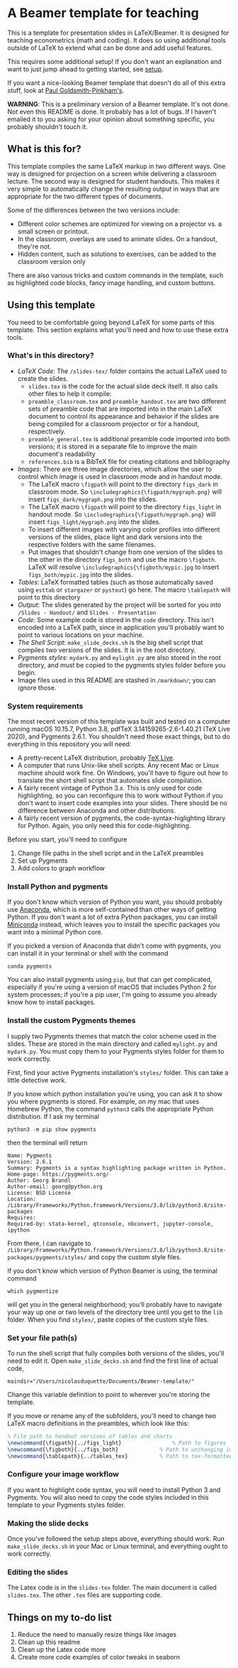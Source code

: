 # A Beamer template for teaching

This is a template for presentation slides in LaTeX/Beamer. It is designed
for teaching econometrics (math and coding). It does so using additional
tools outside of LaTeX to extend what can be done and add useful features.

This requires some additional setup! If you don't want an explanation and
want to just jump ahead to getting started, see [setup](#setup).

If you want a nice-looking Beamer template that doesn't do all of this extra
stuff, look at [Paul Goldsmith-Pinkham's](https://github.com/paulgp/beamer-tips).

**WARNING**: This is a preliminary version of a Beamer template.
It's not done. Not even this
README is done. It probably has a lot of bugs. If I haven't emailed it to you
asking for your opinion about something specific, you probably shouldn't
touch it.

## What is this for?

This template compiles the same LaTeX markup in two different ways. One way
is designed for projection on a screen while delivering a classroom lecture.
The second way is designed for student handouts. This makes it very simple
to automatically change
the resulting output in ways that are appropriate for the two different
types of documents.

Some of the differences between the two versions include:
* Different color schemes are optimized for viewing on a projector vs. a small
	screen or printout.
* In the classroom, overlays are used to animate slides. On a handout,
	they're not.
* Hidden content, such as solutions to exercises, can be added to the classroom
	version only

There are also various tricks and custom commands in the template, such as
highlighted code blocks, fancy image handling, and custom buttons.


## <a name="setup"></a>Using this template

You need to be comfortable going beyond LaTeX for some parts of this template.
This section explains what you'll need and how to use these extra tools.

### What's in this directory?
+ *LaTeX Code*: The `/slides-tex/` folder contains the actual LaTeX used to
	create the slides.
	- `slides.tex` is the code for the actual slide deck itself. It also calls
		other files to help it compile:
	- `preamble_classroom.tex` and `preamble_handout.tex` are two different
		sets of preamble code that are imported into in the main LaTeX document
		to control its appearance and behavior if the slides are being
		compiled for a classroom projector or for a handout, respectively.
	- `preamble_general.tex` is additional preamble code imported into
		both versions; it is stored in a separate file to improve the
		main document's readability
	- `references.bib` is a BibTeX file for creating citations and bibliography
+ *Images*: There are three image directories, which allow the user to control
		which image is used in classroom mode and in handout mode.
	- The LaTeX macro `\figpath` will point to the directory `figs_dark`
		in classroom mode. So `\includegraphics{\figpath/mygraph.png}`
		will insert `figs_dark/mygraph.png` into the slides.
	- The LaTeX macro `\figpath` will point to the directory `figs_light`
		in handout mode. So `\includegraphics{\figpath/mygraph.png}`
		will insert `figs_light/mygraph.png` into the slides.
	- To insert different images with varying color profiles into different
		versions of the slides, place light and dark versions into the
		respective folders with the same filenames.
	- Put images that shouldn't change from one version of the slides to
		the other in the directory `figs_both` and use the macro `\figboth`.
		LaTeX will resolve `\includegraphics{\figboth/mypic.jpg`
		to insert `figs_both/mypic.jpg` into the slides.
+ *Tables*: LaTeX formatted tables (such as those automatically saved
		using `esttab` or `stargazer` or `pystout`) go here.
		The macro `\tablepath` will point to this directory
+ *Output*: The slides generated by the project will be sorted for you
	into `/Slides - Handout/` and `Slides - Presentation`
+ *Code*: Some example code is stored in the `code` directory. This isn't
		encoded into a LaTeX path, since in application you'll probably
		want to point to various locations on your machine.
+ *The Shell Script*: `make_slide_decks.sh` is the big shell script that
		compiles two versions of the slides. It is in the root directory.
+ *Pygments styles*: `mydark.py` and `mylight.py` are also stored in
	the root directory, and must be copied to the pygments styles folder
	before you begin.
+ Image files used in this README are stashed in `/markdown/`; you can
	ignore those.

### System requirements

The most recent version of this template was built and tested on a
computer running macOS 10.15.7, Python 3.8, pdfTeX 3.14159265-2.6-1.40.21 (TeX Live 2020),
and Pygments 2.6.1. You shouldn't need those exact things, but to do
everything in this repository you will need:
- A pretty-recent LaTeX distribution, probably [TeX Live](https://tug.org/texlive/).
- A computer that runs Unix-like shell scripts. Any recent Mac or Linux
	machine should work fine. On Windows, you'll have to figure out how to
	translate the short shell script that automates slide compilation.
- A fairly recent vintage of Python 3.x. This is only used for code highlighting,
	so you can reconfigure this to work without Python if you don't want
	to insert code examples into your slides. There should be no difference
	between Anaconda and other distributions.
- A fairly recent version of pygments, the code-syntax-higlighting library for
	Python. Again, you only need this for code-highlighting.

Before you start, you'll need to configure
1. Change file paths in the shell script and in the LaTeX preambles
2. Set up Pygments
3. Add colors to graph workflow


### Install Python and pygments

If you don't know which version of Python you want, you should probably use
[Anaconda](https://www.anaconda.com/products/individual), which is more
self-contained than other ways of getting Python. If you don't want
a lot of extra Python packages, you can install
[Miniconda](https://docs.conda.io/en/latest/miniconda.html)
instead, which leaves you to install the specific packages you want into a
minimal Python core.

If you picked a version of Anaconda that didn't come with pygments, you can
install it in your terminal or shell with the command

```shell
conda pygments
```

You can also install pygments using `pip`, but that can get complicated,
especially if you're using a version of macOS that includes Python 2 for
system processes; if you're a pip user, I'm going to assume you already know
how to install packages.


### Install the custom Pygments themes

I supply two Pygments themes that match the color scheme used in the
slides. These are stored in the main directory and called `mylight.py` and
`mydark.py`. You must copy them to your Pygments styles folder for them
to work correctly.

First, find your active Pygments installation's `styles/` folder. This can take a little detective work.

If you know which python installation you're using, you can ask it to show you
where pygments is stored. For example, on my mac that uses Homebrew Python,
the command `python3` calls the appropriate Python distribution. If I
ask my terminal
```shell
python3 -m pip show pygments
```
then the terminal will return
```
Name: Pygments
Version: 2.6.1
Summary: Pygments is a syntax highlighting package written in Python.
Home-page: https://pygments.org/
Author: Georg Brandl
Author-email: georg@python.org
License: BSD License
Location: /Library/Frameworks/Python.framework/Versions/3.8/lib/python3.8/site-packages
Requires:
Required-by: stata-kernel, qtconsole, nbconvert, jupyter-console, ipython
```

From there, I can navigate to
`/Library/Frameworks/Python.framework/Versions/3.8/lib/python3.8/site-packages/pygments/styles/`
and copy the custom style files.

If you don't know which version of Python Beamer is using, the terminal command
```shell
which pygmentize
```
will get you in the general neighborhood; you'll probably have to navigate
your way up one or two levels of the directory tree until you get to the `lib`
folder. When you find `styles/`, paste copies of the custom style files.


### Set your file path(s)

To run the shell script that fully compiles both versions of the slides,
you'll need to edit it. Open `make_slide_decks.sh` and find the first line
of actual code,

```shell
maindir="/Users/nicolasduquette/Documents/Beamer-template/"
```

Change this variable definition to point to wherever you're storing the
template.

If you move or rename any of the subfolders, you'll need to change two
LaTeX macro definitions in the preambles,
which look like this:

```latex
% File path to handout versions of tables and charts
\newcommand{\figpath}{../figs_light}				% Path to figures
\newcommand{\figboth}{../figs_both}				% Path to unchanging images
\newcommand{\tablepath}{../tables_tex}			% Path to tex-formatted tables
```

### Configure your image workflow

If you want to highlight code syntax, you will need to install Python 3
and Pygments. You will also need to copy the code styles included in
this template to your Pygments styles folder.

### Making the slide decks

Once you've followed the setup steps above, everything should work. Run
`make_slide_decks.sh` in your Mac or Linux terminal, and everything ought
to work correctly.

### Editing the slides

The Latex code is in the `slides-tex` folder. The main document is called
`slides.tex`. The other `.tex` files are supporting code.

## Things on my to-do list
1. Reduce the need to manually resize things like images
2. Clean up this readme
3. Clean up the Latex code more
4. Create more code examples of color tweaks in seaborn
